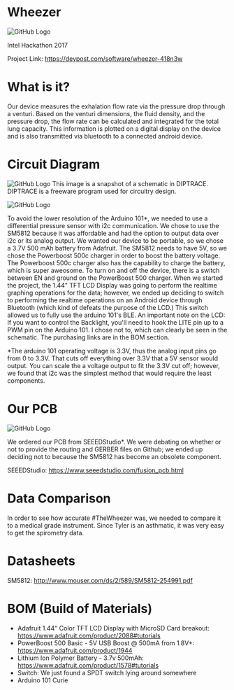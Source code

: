 # Wheezer
![GitHub Logo](https://challengepost-s3-challengepost.netdna-ssl.com/photos/production/software_photos/000/523/027/datas/gallery.jpg)

Intel Hackathon 2017

Project Link: https://devpost.com/software/wheezer-418n3w

# What is it?
Our device measures the exhalation flow rate via the pressure drop through a venturi. Based on the venturi dimensions, the fluid density, and the pressure drop, the flow rate can be calculated and integrated for the total lung capacity. This information is plotted on a digital display on the device and is also transmitted via bluetooth to a connected android device.

# Circuit Diagram
![GitHub Logo](https://github.com/TylerBerzzz/Wheezer/blob/master/Electrical%20Schematic/Schematic.png?raw=true)
This image is a snapshot of a schematic in DIPTRACE. DIPTRACE is a freeware program used for circuitry design. 

![GitHub Logo](https://github.com/TylerBerzzz/Wheezer/blob/master/Electrical%20Schematic/schematic_info.png?raw=true)

To avoid the lower resolution of the Arduino 101*, we needed to use a differential pressure sensor with i2c communication. We chose to use the SM5812 because it was affordable and had the option to output data over i2c or its analog output. We wanted our device to be portable, so we chose a 3.7V 500 mAh battery from Adafruit. The SM5812 needs to have 5V, so we chose the Powerboost 500c charger in order to boost the battery voltage. The Powerboost 500c charger also has the capability to charge the battery, which is super aweosome. To turn on and off the device, there is a switch between EN and ground on the PowerBoost 500 charger. When we started the project, the 1.44" TFT LCD Display was going to perform the realtime graphing operations for the data; however, we ended up deciding to switch to performing the realtime operations on an Android device through Bluetooth (which kind of defeats the purpose of the LCD.) This switch allowed us to fully use the arduino 101's BLE. An important note on the LCD: If you want to control the Backlight, you'll need to hook the LITE pin up to a PWM pin on the Arduino 101. I chose not to, which can clearly be seen in the schematic. The purchasing links are in the BOM section.

*The arduino 101 operating voltage is 3.3V, thus the analog input pins go from 0 to 3.3V. That cuts off everything over 3.3V that a 5V sensor would output. You can scale the a voltage output to fit the 3.3V cut off; however, we found that i2c was the simplest method that would require the least components.  

# Our PCB
![GitHub Logo](https://github.com/TylerBerzzz/Wheezer/blob/master/Device%20Images/PCB_Inside_Print.jpg?raw=true)

We ordered our PCB from SEEEDStudio*. We were debating on whether or not to provide the routing and GERBER files on Github; we ended up deciding not to because the SM5812 has become an obsolete component. 

SEEEDStudio: https://www.seeedstudio.com/fusion_pcb.html

# Data Comparison
In order to see how accurate #TheWheezer was, we needed to compare it to a medical grade instrument. Since Tyler is an asthmatic, it was very easy to get the spirometry data. 

# Datasheets
SM5812: http://www.mouser.com/ds/2/589/SM5812-254991.pdf

# BOM (Build of Materials)
+ Adafruit 1.44" Color TFT LCD Display with MicroSD Card breakout: https://www.adafruit.com/product/2088#tutorials
+ PowerBoost 500 Basic - 5V USB Boost @ 500mA from 1.8V+: https://www.adafruit.com/product/1944
+ Lithium Ion Polymer Battery - 3.7v 500mAh: https://www.adafruit.com/product/1578#tutorials
+ Switch: We just found a SPDT switch lying around somewhere
+ Arduino 101 Curie
